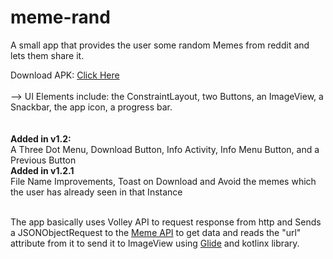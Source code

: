 # meme-rand
A small app that provides the user some random Memes from reddit and lets them share it.

Download APK:
<a href="https://github.com/silverstone-git/meme-rand/blob/main/app/build/outputs/apk/debug/app-debug.apk">Click Here</a><br>
<br>
--> UI Elements include: the ConstraintLayout, two Buttons, an ImageView, a Snackbar, the app icon, a progress bar.<br>
<br>
<br>
<b>Added in v1.2:</b><br>
A Three Dot Menu, Download Button, Info Activity, Info Menu Button, and a Previous Button<br>
<b>Added in v1.2.1</b><br>
File Name Improvements, Toast on Download and Avoid the memes which the user has already seen in that Instance
<br>
<br>

The app basically uses Volley API to request response from http and Sends a JSONObjectRequest to the <a href="https://github.com/D3vd/Meme_Api">Meme API</a>
to get data and reads the "url" attribute from it to send it to ImageView using <a href="https://github.com/bumptech/glide">Glide</a> and kotlinx library.

